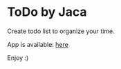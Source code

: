 # ToDo by Jaca

Create todo list to organize your time. 

App is available:
[here](https://jaca-todolist.herokuapp.com/)

Enjoy :)